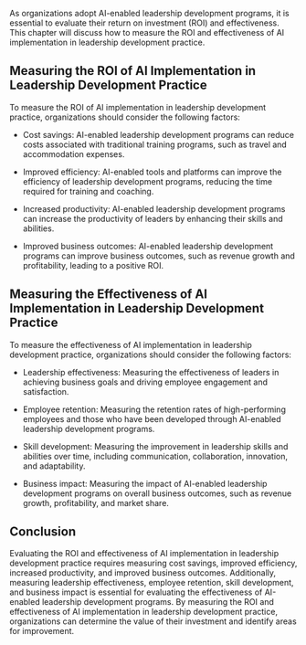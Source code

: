 
As organizations adopt AI-enabled leadership development programs, it is essential to evaluate their return on investment (ROI) and effectiveness. This chapter will discuss how to measure the ROI and effectiveness of AI implementation in leadership development practice.

Measuring the ROI of AI Implementation in Leadership Development Practice
-------------------------------------------------------------------------

To measure the ROI of AI implementation in leadership development practice, organizations should consider the following factors:

* Cost savings: AI-enabled leadership development programs can reduce costs associated with traditional training programs, such as travel and accommodation expenses.

* Improved efficiency: AI-enabled tools and platforms can improve the efficiency of leadership development programs, reducing the time required for training and coaching.

* Increased productivity: AI-enabled leadership development programs can increase the productivity of leaders by enhancing their skills and abilities.

* Improved business outcomes: AI-enabled leadership development programs can improve business outcomes, such as revenue growth and profitability, leading to a positive ROI.

Measuring the Effectiveness of AI Implementation in Leadership Development Practice
-----------------------------------------------------------------------------------

To measure the effectiveness of AI implementation in leadership development practice, organizations should consider the following factors:

* Leadership effectiveness: Measuring the effectiveness of leaders in achieving business goals and driving employee engagement and satisfaction.

* Employee retention: Measuring the retention rates of high-performing employees and those who have been developed through AI-enabled leadership development programs.

* Skill development: Measuring the improvement in leadership skills and abilities over time, including communication, collaboration, innovation, and adaptability.

* Business impact: Measuring the impact of AI-enabled leadership development programs on overall business outcomes, such as revenue growth, profitability, and market share.

Conclusion
----------

Evaluating the ROI and effectiveness of AI implementation in leadership development practice requires measuring cost savings, improved efficiency, increased productivity, and improved business outcomes. Additionally, measuring leadership effectiveness, employee retention, skill development, and business impact is essential for evaluating the effectiveness of AI-enabled leadership development programs. By measuring the ROI and effectiveness of AI implementation in leadership development practice, organizations can determine the value of their investment and identify areas for improvement.
